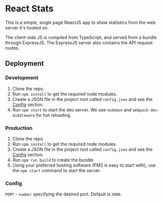 # React Stats

This is a simple, single page ReactJS app to show statistics from the web server it's hosted on.

The client-side JS is compiled from TypeScript, and served from a bundle through ExpressJS. The ExpressJS server also contains the API request routes.

## Deployment

### Development

1. Clone the repo.
2. Run `npm install` to get the required node modules.
3. Create a JSON file in the project root called `config.json` and see the [Config](#config) section.
4. Run `npm start` to start the dev server. We use `nodemon` and `webpack-dev-middleware` for hot reloading.

### Production

1. Clone the repo.
2. Run `npm install` to get the required node modules.
3. Create a JSON file in the project root called `config.json` and see the [Config](#config) section.
4. Run `npm run build` to create the bundle.
5. Using your preferred hosting software (PM2 is easy to start with), use the `npm start` command to start the server.

### Config
`PORT` - `number` specifying the desired port. Default is `3000`.
